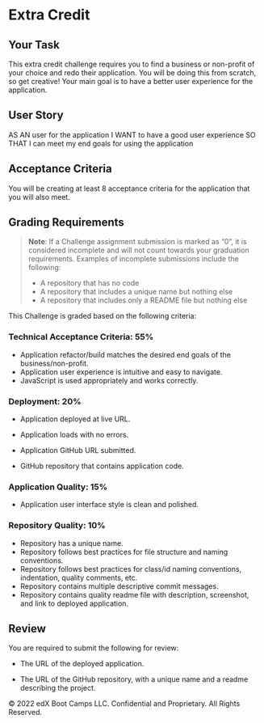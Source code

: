 
# Extra Credit

## Your Task


This extra credit challenge requires you to find a business or non-profit of your choice and redo their application. You will be doing this from scratch, so get creative! Your main goal is to have a better user experience for the application.
  

## User Story

AS AN user for the application
I WANT to have a good user experience
SO THAT I can meet my end goals for using the application

## Acceptance Criteria

You will be creating at least 8 acceptance criteria for the application that you will also meet.

## Grading Requirements

> **Note**: If a Challenge assignment submission is marked as “0”, it is considered incomplete and will not count towards your graduation requirements. Examples of incomplete submissions include the following:
> * A repository that has no code
> * A repository that includes a unique name but nothing else
> * A repository that includes only a README file but nothing else

This Challenge is graded based on the following criteria:

### Technical Acceptance Criteria: 55%

* Application refactor/build matches the desired end goals of the business/non-profit. 
* Application user experience is intuitive and easy to navigate.
* JavaScript is used appropriately and works correctly. 

### Deployment: 20%

* Application deployed at live URL.

* Application loads with no errors.

* Application GitHub URL submitted.

* GitHub repository that contains application code.

### Application Quality: 15%

* Application user interface style is clean and polished.

### Repository Quality: 10%

* Repository has a unique name.
* Repository follows best practices for file structure and naming conventions.
* Repository follows best practices for class/id naming conventions, indentation, quality comments, etc.
* Repository contains multiple descriptive commit messages.
* Repository contains quality readme file with description, screenshot, and link to deployed application.

## Review

You are required to submit the following for review:

* The URL of the deployed application.

* The URL of the GitHub repository, with a unique name and a readme describing the project.


© 2022 edX Boot Camps LLC. Confidential and Proprietary. All Rights Reserved.